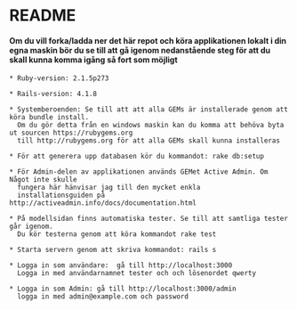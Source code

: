 README
======


#### Om du vill forka/ladda ner det här repot och köra applikationen lokalt i din egna maskin bör du se till att gå igenom nedanstående steg för att du skall kunna komma igång så fort som möjligt

    * Ruby-version: 2.1.5p273

    * Rails-version: 4.1.8

    * Systemberoenden: Se till att att alla GEMs är installerade genom att köra bundle install.
      Om du gör detta från en windows maskin kan du komma att behöva byta ut sourcen https://rubygems.org
      till http://rubygems.org för att alla GEMs skall kunna installeras

    * För att generera upp databasen kör du kommandot: rake db:setup

    * För Admin-delen av applikationen används GEMet Active Admin. Om Något inte skulle
      fungera här hänvisar jag till den mycket enkla
      installationsguiden på http://activeadmin.info/docs/documentation.html

    * På modellsidan finns automatiska tester. Se till att samtliga tester går igenom.
      Du kör testerna genom att köra kommandot rake test

    * Starta servern genom att skriva kommandot: rails s

    * Logga in som användare:  gå till http://localhost:3000
      Logga in med användarnamnet tester och och lösenordet qwerty

    * Logga in som Admin: gå till http://localhost:3000/admin
      logga in med admin@example.com och password

